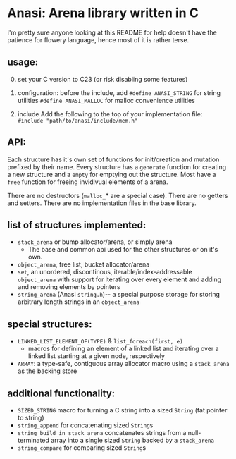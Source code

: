 # Anasi: Arena library written in C

I'm pretty sure anyone looking at this README for help doesn't have the patience for flowery language, hence most of it is rather terse.

## usage:
0. set your C version to C23 (or risk disabling some features)
1. configuration:
before the include, add
`#define ANASI_STRING` for string utilities
`#define ANASI_MALLOC` for malloc convenience utilities

2. include
Add the following to the top of your implementation file:
`#include "path/to/anasi/include/mem.h"`

## API:
Each structure has it's own set of functions for init/creation and mutation prefixed by their name.
Every structure has a `generate` function for creating a new structure and a `empty` for emptying out the structure.
Most have a `free` function for freeing invidivual elements of a arena.

There are no destructors (`malloc_`* are a special case).
There are no getters and setters.
There are no implementation files in the base library.

## list of structures implemented:
- `stack_arena` or bump allocator/arena, or simply arena
  - The base and common api used for the other structures or on it's own.
- `object_arena`, free list, bucket allocator/arena
- `set`, an unordered, discontinous, iterable/index-addressable `object_arena` with support for iterating over every element and adding and removing elements by pointers
- `string_arena` (Anasi `string.h`)-- a special purpose storage for storing arbitrary length strings in an `object_arena`

## special structures:
- `LINKED_LIST_ELEMENT_OF(TYPE)` & `list_foreach(first, e)`
  - macros for defining an element of a linked list and iterating over a linked list starting at a given node, respectively
- `ARRAY`: a type-safe, contiguous array allocator macro using a `stack_arena` as the backing store


## additional functionality:
- `SIZED_STRING` macro for turning a C string into a sized `String` (fat pointer to string)
- `string_append` for concatenating sized `String`s
- `string_build_in_stack_arena` concatenates strings from a null-terminated array into a single sized `String` backed by a `stack_arena`
- `string_compare` for comparing sized `String`s
